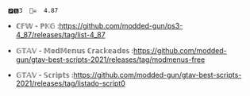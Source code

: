
     🅿🆂3  🏴‍☠️  4.87

 * ℂ𝔽𝕎 - ℙ𝕂𝔾 :https://github.com/modded-gun/ps3-4_87/releases/tag/list-4_87

 * 𝔾𝕋𝔸𝕍 - 𝕄𝕠𝕕𝕄𝕖𝕟𝕦𝕤 ℂ𝕣𝕒𝕔𝕜𝕖𝕒𝕕𝕠𝕤 :https://github.com/modded-gun/gtav-best-scripts-2021/releases/tag/modmenus-free
 
 * 𝔾𝕋𝔸𝕍 - 𝕊𝕔𝕣𝕚𝕡𝕥𝕤 :https://github.com/modded-gun/gtav-best-scripts-2021/releases/tag/listado-script0

